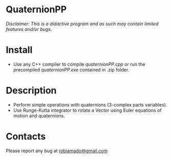 # QuaternionPP

*Disclaimer: This is a didactive program and as such may contain limited features and/or bugs.*

# Install
- Use any C++ compiler to compile _quaternionPP.cpp_ or run the precompiled _quaternionPP.exe_ contained in .zip folder.
# Description

- Perform simple operations with quaternions (3-complex parts variables).
- Use Runge-Kutta integrator to rotate a Vector using Euler equations of motion and quaternions.

# Contacts
Please report any bug at robiamado@gmail.com
